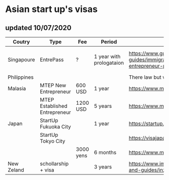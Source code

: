# Asian start up's visas

## updated 10/07/2020

| Coutry | Type | Fee | Period | Site | Variation | Docs |
| ------ | ------ | ------ | ------ | ------ | ------ | ------ |
| Singapoure | EntrePass | ? | 1 year with prologataion | https://www.guidemesingapore.com/business-guides/immigration/entrepreneurs/singapore-entrepreneur-pass-entrepass-scheme | Innovator, Investor, Entrepreneur, WorkPass |  |
| Philippines |  |  |  | There law but without details |  |  |
| Malasia | MTEP New Entrepreneur | 600 USD | 1 year | https://www.mtep.my |  |  |
|  | MTEP Established Entrepreneur | 1200 USD | 5 years | https://www.mtep.my |  |  |
| Japan | StartUp Fukuoka City |  | 1 year | https://startup.fukuoka.jp/startup-package/ |  |  |
|  | StartUp Tokyo City  |  |  | https://visajapan.tokyo/tokyop/ |  |  |
|  |  | 3000 yens | 6 months | https://www.mofa.go.jp/ |  |  |
| New Zeland | schollarship + visa |  | 3 years | https://www.immigration.govt.nz/documents/forms-and-guides/inz1222.pdf |  |  |
